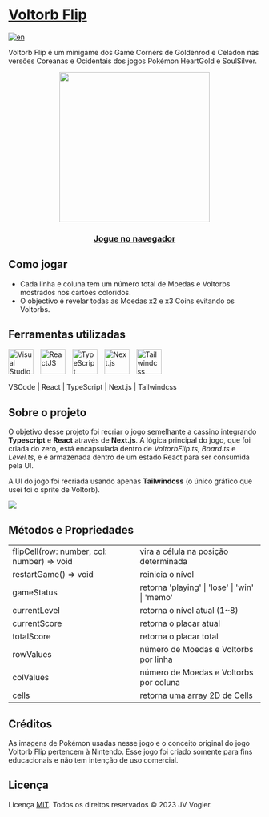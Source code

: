 # [Voltorb Flip](https://voltorbflip.vercel.app/)

[![en](https://img.shields.io/badge/README%20in-english-red.svg)](../main/README.md)

Voltorb Flip é um minigame dos Game Corners de Goldenrod e Celadon nas versões Coreanas e Ocidentais dos jogos Pokémon HeartGold e SoulSilver.

<img style="display:block; margin-left: auto; margin-right: auto" width="300px" src="/home/jv/Projects/voltorb-flip/public/images/voltorb-flip.png" />

### <div style="text-align: center">[**Jogue no navegador**](https://voltorbflip.vercel.app/)</div>

## Como jogar

- Cada linha e coluna tem um número total de Moedas e Voltorbs mostrados nos cartões coloridos.
- O objectivo é revelar todas as Moedas x2 e x3 Coins evitando os Voltorbs.

## Ferramentas utilizadas

[<img alt="Visual Studio Code" width="50px" style="padding-right: 10px" src="https://cdn.jsdelivr.net/gh/devicons/devicon/icons/vscode/vscode-original.svg" />](https://code.visualstudio.com/ 'Visual Studio Code')
[<img  alt="ReactJS" width="50px" style="padding-right: 10px" src="https://cdn.jsdelivr.net/gh/devicons/devicon/icons/react/react-original-wordmark.svg" />](https://reactjs.org/ 'ReactJS')
[<img  alt="TypeScript" width="50px" style="padding-right: 10px" src="https://cdn.jsdelivr.net/gh/devicons/devicon/icons/typescript/typescript-original.svg" />](https://www.typescriptlang.org/ 'TypeScript')
[<img  alt="Next.js" width="50px" style="padding-right: 10px" src="https://cdn.jsdelivr.net/gh/devicons/devicon/icons/nextjs/nextjs-original.svg" />](https://nextjs.org/ 'Next.js')
[<img  alt="Tailwindcss" width="50px" style="padding-right: 10px" src="https://cdn.jsdelivr.net/gh/devicons/devicon/icons/tailwindcss/tailwindcss-plain.svg" />](https://tailwindcss.com/ 'Tailwindcss')

VSCode | React | TypeScript | Next.js | Tailwindcss

## Sobre o projeto

O objetivo desse projeto foi recriar o jogo semelhante a cassino integrando **Typescript** e **React** através de **Next.js**. A lógica principal do jogo, que foi criada do zero, está encapsulada dentro de _VoltorbFlip.ts_, _Board.ts_ e _Level.ts_, e é armazenada dentro de um estado React para ser consumida pela UI.

A UI do jogo foi recriada usando apenas **Tailwindcss** (o único gráfico que usei foi o sprite de Voltorb).

<img src="/home/jv/Projects/voltorb-flip/public/images/comparison.png" />

## Métodos e Propriedades

<table>
<tr>
<td>
flipCell(row: number, col: number) => void
</td>
<td>
 vira a célula na posição determinada
</td>
</tr>

<tr>
<td>
restartGame() => void
</td>
<td>
 reinicia o nível
</td>
</tr>

<tr>
<td>
gameStatus
</td>
<td>
 retorna 'playing' | 'lose' | 'win' | 'memo'
</td>
</tr>

<tr>
<td>
currentLevel
</td>
<td>
 retorna o nível atual (1~8)
</td>
</tr>

<tr>
<td>
currentScore
</td>
<td>
 retorna o placar atual
</td>
</tr>

<tr>
<td>
totalScore
</td>
<td>
 retorna o placar total
</td>
</tr>

<tr>
<td>
rowValues
</td>
<td>
 número de Moedas e Voltorbs por linha
</td>
</tr>

<tr>
<td>
colValues
</td>
<td>
 número de Moedas e Voltorbs por coluna
</td>
</tr>

<tr>
<td>
cells
</td>
<td>
 retorna uma array 2D de Cells
</td>
</tr>

</table>

## Créditos

As imagens de Pokémon usadas nesse jogo e o conceito original do jogo Voltorb Flip pertencem à Nintendo. Esse jogo foi criado somente para fins educacionais e não tem intenção de uso comercial.

## Licença

Licença [MIT](https://choosealicense.com/licenses/mit/).
Todos os direitos reservados &copy; 2023 JV Vogler.
